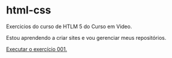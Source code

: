 # html-css
 Exercicios do curso de HTLM 5 do Curso em Video.

 Estou aprendendo a criar sites e vou gerenciar meus repositórios.

<a href="https://veronicasp1990.github.io/html-css/exercicios/ex001/index.html"> Executar o exercício 001. </a>
